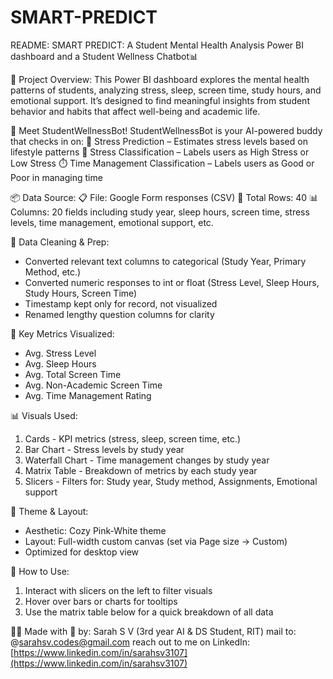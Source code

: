 # SMART-PREDICT

README: SMART PREDICT: A Student Mental Health Analysis Power BI dashboard and a Student Wellness Chatbot📊

📁 Project Overview:
This Power BI dashboard explores the mental health patterns of students, analyzing stress, sleep, screen time, study hours, and emotional support. It’s designed to find meaningful insights from student behavior and habits that affect well-being and academic life.

🤖 Meet StudentWellnessBot!
StudentWellnessBot is your AI-powered buddy that checks in on:
🔮 Stress Prediction – Estimates stress levels based on lifestyle patterns
🧠 Stress Classification – Labels users as High Stress or Low Stress
⏱️ Time Management Classification – Labels users as Good or Poor in managing time

📦 Data Source:
📋 File: Google Form responses (CSV)
🧪 Total Rows: 40
📊 Columns: 20 fields including study year, sleep hours, screen time, stress levels, time management, emotional support, etc.

🧹 Data Cleaning & Prep:

* Converted relevant text columns to categorical (Study Year, Primary Method, etc.)
* Converted numeric responses to int or float (Stress Level, Sleep Hours, Study Hours, Screen Time)
* Timestamp kept only for record, not visualized
* Renamed lengthy question columns for clarity

🧠 Key Metrics Visualized:

* Avg. Stress Level
* Avg. Sleep Hours
* Avg. Total Screen Time
* Avg. Non-Academic Screen Time
* Avg. Time Management Rating

📊 Visuals Used:

1. Cards - KPI metrics (stress, sleep, screen time, etc.)
2. Bar Chart - Stress levels by study year
3. Waterfall Chart - Time management changes by study year
4. Matrix Table - Breakdown of metrics by each study year
5. Slicers - Filters for: Study year, Study method, Assignments, Emotional support

🎨 Theme & Layout:

* Aesthetic: Cozy Pink-White theme
* Layout: Full-width custom canvas (set via Page size → Custom)
* Optimized for desktop view

📌 How to Use:

1. Interact with slicers on the left to filter visuals
2. Hover over bars or charts for tooltips
3. Use the matrix table below for a quick breakdown of all data

🧑‍💻 Made with 💖 by:
Sarah S V
(3rd year AI & DS Student, RIT)
mail to: @[sarahsv.codes@gmail.com](mailto:sarahsv.codes@gmail.com)
reach out to me on LinkedIn:
[https://www.linkedin.com/in/sarahsv3107](https://www.linkedin.com/in/sarahsv3107)
